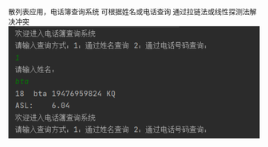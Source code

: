 散列表应用，电话簿查询系统
可根据姓名或电话查询
通过拉链法或线性探测法解决冲突
![QQ截图20220710092939](https://github.com/ljlat/hash-table/raw/master/QQ%E6%88%AA%E5%9B%BE20220712172654.png)
